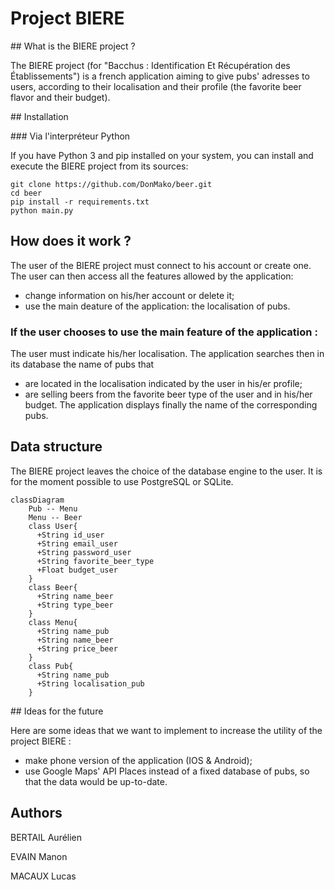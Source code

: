# Project BIERE

## What is the BIERE project ?

The BIERE project (for "Bacchus : Identification Et Récupération des Établissements") is a french application aiming to give pubs' adresses to users, according to their localisation and their profile (the favorite beer flavor and their budget).

## Installation

### Via l'interpréteur Python

If you have Python 3 and pip installed on your system, you can install and execute the BIERE project from its sources:

```
git clone https://github.com/DonMako/beer.git
cd beer
pip install -r requirements.txt
python main.py
```

## How does it work ?

The user of the BIERE project must connect to his account or create one.
The user can then access all the features allowed by the application:
- change information on his/her account or delete it;
- use the main deature of the application: the localisation of pubs.

### If the user chooses to use the main feature of the application :

The user must indicate his/her localisation. The application searches then in its database the name of pubs that
- are located in the localisation indicated by the user in his/er profile;
- are selling beers from the favorite beer type of the user and in his/her budget.
The application displays finally the name of the corresponding pubs.

## Data structure

The BIERE project leaves the choice of the database engine to the user.
It is for the moment possible to use PostgreSQL or SQLite. 

```mermaid
classDiagram
    Pub -- Menu
    Menu -- Beer
    class User{
      +String id_user
      +String email_user
      +String password_user
      +String favorite_beer_type
      +Float budget_user
    }
    class Beer{
      +String name_beer
      +String type_beer
    }
    class Menu{
      +String name_pub
      +String name_beer
      +String price_beer
    }
    class Pub{
      +String name_pub
      +String localisation_pub
    }
```

## Ideas for the future

Here are some ideas that we want to implement to increase the utility of the project BIERE :
- make phone version of the application (IOS & Android);
- use Google Maps' API Places instead of a fixed database of pubs, so that the data would be up-to-date.

## Authors

BERTAIL Aurélien

EVAIN Manon

MACAUX Lucas